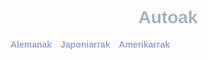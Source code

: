 <!DOCTYPE html>
<html>
<head>
    <meta charset='utf-8'>
    <meta http-equiv='X-UA-Compatible' content='IE=edge'>
    <title>Autoak</title>
    <style>
        body { font-family: 'Arial', Times, serif, sans-serif; color: #141212dd}
        h1 { text-align: center; color: #13456666; }
        h2 { font-size:20px; color: #167}
        nav a { margin-right:10px;font-weight:bold; text-decoration:none; color:#15379472}
    </style>
    <meta name='viewport' content='width=device-width, initial-scale=1'>
    <link rel='stylesheet' type='text/css' media='screen' href='main.css'>
    <script src='main.js'></script>
</head>
<body>
    <h1>Autoak</h1>
    <nav>
        <a href="Lehena.HTML">Alemanak</a>
        <a href="Bigarrena.html">Japoniarrak</a>
        <a href="Hirugarrena.html">Amerikarrak</a>
    </nav>
</body>
